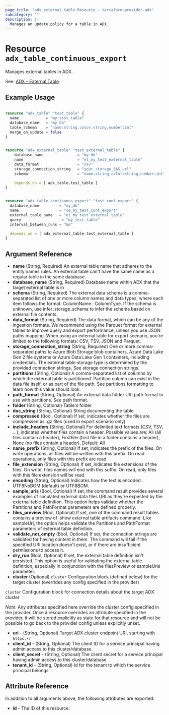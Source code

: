 ```yaml
---
page_title: "adx_external_table Resource - terraform-provider-adx"
subcategory: ""
description: |-
  Manages an update policy for a table in ADX.
---
```


# Resource `adx_table_continuous_export`

Manages external tables in ADX.

See: [ADX - External Table ](https://learn.microsoft.com/en-us/azure/data-explorer/kusto/management/external-tables-azurestorage-azuredatalake)

## Example Usage

```terraform

resource "adx_table" "test_table" {
  name            = "my_test_table"
  database_name   = "my_db"
  table_schema    = "name:string,color:string,number:int"
  merge_on_update = false
}


resource "adx_external_table" "test_external_table" {
    database_name               = "my_db"
    name                        = "et_my_test_external_table"
    data_format                 = "csv"
    storage_connection_string   = "your_storage_SAS_url"
    schema                      = "name:string,color:string,number:int"

    depends_on = [ adx_table.test_table ]
}


resource "adx_table_continuous_export" "test_cont_export" {
  database_name         = "my_db"
  name                  = "ce_my_test_cont_export"
  external_table_name   = "et_my_test_external_table"
  query                  = "my_test_table"
  interval_between_runs = "6m"

  depends_on = [ adx_external_table.test_external_table ]
}

```

## Argument Reference

- **name** (String, Required) An external table name that adheres to the entity names rules. An external table can't have the same name as a regular table in the same database.
- **database_name** (String, Required) Database name within ADX that the target external table is in
- **schema** (String, Required) The external data schema is a comma-separated list of one or more column names and data types, where each item follows the format: ColumnName : ColumnType. If the schema is unknown, use infer_storage_schema to infer the schema based on external file contents.
- **data_format** (String, Required) The data format, which can be any of the ingestion formats. We recommend using the Parquet format for external tables to improve query and export performance, unless you use JSON paths mapping. When using an external table for export scenario, you're limited to the following formats: CSV, TSV, JSON and Parquet.
- **storage_connection_string** (String, Required) One or more comma-separated paths to Azure Blob Storage blob containers, Azure Data Lake Gen 2 file systems or Azure Data Lake Gen 1 containers, including credentials. The external table storage type is determined by the provided connection strings. See storage connection strings.
- **partitions** (String, Optional) A comma-separated list of columns by which the external table is partitioned. Partition column can exist in the data file itself, or as part of the file path. See partitions formatting to learn how this value should look.
- **path_format** (String, Optional) An external data folder URI path format to use with partitions. See path format.
- **folder** (String, Optional) Table's folder
- **doc_string** (String, Optional) String documenting the table
- **compressed** (Bool, Optional) If set, indicates whether the files are compressed as .gz files (used in export scenario only)
- **include_headers** (String, Optional) For delimited text formats (CSV, TSV, ...), indicates whether files contain a header. Possible values are: All (all files contain a header), FirstFile (first file in a folder contains a header), None (no files contain a header). Default: All
- **name_prefix** (String, Optional) If set, indicates the prefix of the files. On write operations, all files will be written with this prefix. On read operations, only files with this prefix are read.
- **file_extension** (String, Optional) If set, indicates file extensions of the files. On write, files names will end with this suffix. On read, only files with this file extension will be read.
- **encoding** (String, Optional) Indicates how the text is encoded: UTF8NoBOM (default) or UTF8BOM.
- **sample_uris** (Bool, Optional) If set, the command result provides several examples of simulated external data files URI as they're expected by the external table definition. This option helps validate whether the Partitions and PathFormat parameters are defined properly.
- **files_preview** (Bool, Optional) If set, one of the command result tables contains a preview of .show external table artifacts command. Like sampleUri, the option helps validate the Partitions and PathFormat parameters of external table definition.
- **validate_not_empty** (Bool, Optional) If set, the connection strings are validated for having content in them. The command will fail if the specified URI location doesn't exist, or if there are insufficient permissions to access it.
- **dry_run** (Bool, Optional) 	If set, the external table definition isn't persisted. This option is useful for validating the external table definition, especially in conjunction with the filesPreview or sampleUris parameter. 
- **cluster** (Optional) `cluster` Configuration block (defined below) for the target cluster (overrides any config specified in the provider)

`cluster` Configuration block for connection details about the target ADX cluster 

*Note*: Any attributes specified here override the cluster config specified in the provider. Once a resource overrides an attribute specified in the provider, it will be stored explicitly as state for that resource and will not be possible to go back to the provider config unless explicitly unset.

- **uri** - (String, Optional) Target ADX cluster endpoint URI, starting with `https://`
- **client_id** - (String, Optional) The client ID for a service principal having admin access to this cluster/database.
- **client_secret** - (String, Optional) The client secret for a service principal having admin access to this cluster/database
- **tenant_id** - (String, Optional) Id for the tenant to which the service principal belongs

## Attribute Reference

In addition to all arguments above, the following attributes are exported:

- **id** - The ID of this resource.
